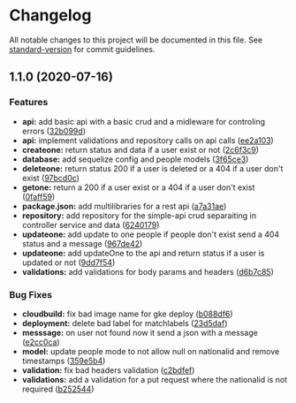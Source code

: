 # Changelog

All notable changes to this project will be documented in this file. See [standard-version](https://github.com/conventional-changelog/standard-version) for commit guidelines.

## 1.1.0 (2020-07-16)


### Features

* **api:** add basic api with a basic crud and a midleware for controling errors ([32b099d](https://github.com/eriasu/simple-api/commit/32b099dc6677bc779855a00762bf3805d6353608))
* **api:** implement validations and repository calls on api calls ([ee2a103](https://github.com/eriasu/simple-api/commit/ee2a10367eba60fad2528e8620aec82402c8c239))
* **createone:** return status and data if a user exist or not ([2c6f3c9](https://github.com/eriasu/simple-api/commit/2c6f3c99673d8e7773cc71f7e287b6ecd6eac6fd))
* **database:** add sequelize config and people models ([3f65ce3](https://github.com/eriasu/simple-api/commit/3f65ce3366d3143bfa80f8cfd1500d09bbc4bc60))
* **deleteone:** return status 200 if a user is deleted or a 404 if a user don't exist ([97bcd0c](https://github.com/eriasu/simple-api/commit/97bcd0c3104a94ee980f28ae9b2140dd7c204d07))
* **getone:** return a 200 if a user exist or a 404 if a user don't exist ([0faff59](https://github.com/eriasu/simple-api/commit/0faff596e598b9b0dc4ade246cb3d53e0071350e))
* **package.json:** add multilibraries for a rest api ([a7a31ae](https://github.com/eriasu/simple-api/commit/a7a31ae2d0ab8cc386832cb44db074a44c96bea9))
* **repository:** add repository for the simple-api crud separaiting in controller service and data ([6240179](https://github.com/eriasu/simple-api/commit/62401798732b769a56c5352837de95d4f8f8c02a))
* **updateone:** add update to one people if people don't exist send a 404 status and a message ([967de42](https://github.com/eriasu/simple-api/commit/967de426fc848ff5ea3f2bdbcd36cd636ff6cef8))
* **updateone:** add updateOne to the api and return status if a user is updated or not ([9dd7f54](https://github.com/eriasu/simple-api/commit/9dd7f548c33c660e1bcc9e7999b30fe9246989c4))
* **validations:** add validations for body params and headers ([d6b7c85](https://github.com/eriasu/simple-api/commit/d6b7c85b0e4921f4fe1fa5fc3447fbe6c5ebaea6))


### Bug Fixes

* **cloudbuild:** fix bad image name for gke deploy ([b088df6](https://github.com/eriasu/simple-api/commit/b088df63305dc8b95f87cf29b4ad3997676894bf))
* **deployment:** delete bad label for matchlabels ([23d5daf](https://github.com/eriasu/simple-api/commit/23d5daf9d347434c63670c839d20ad01af219ae1))
* **messsage:** on user not found now it send a json with a message ([e2cc0ca](https://github.com/eriasu/simple-api/commit/e2cc0ca6eb7cc4a3058f932d5e903c4a41587289))
* **model:** update people mode to not allow null on nationalid and remove timestamps ([359e5b4](https://github.com/eriasu/simple-api/commit/359e5b4f8ff1113b8c0e301adfd8b49b40a2643e))
* **validation:** fix bad headers validation ([c2bdfef](https://github.com/eriasu/simple-api/commit/c2bdfefbc819115a94b8690613ffb684a25e4628))
* **validations:** add a validation for a put request where the nationalid is not required ([b252544](https://github.com/eriasu/simple-api/commit/b252544ae9fb828cc25bc9d38ed03c14512efdee))
